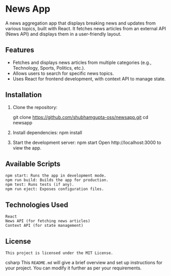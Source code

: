 # News App

A news aggregation app that displays breaking news and updates from various topics, built with React. It fetches news articles from an external API (News API) and displays them in a user-friendly layout.

## Features
- Fetches and displays news articles from multiple categories (e.g., Technology, Sports, Politics, etc.).
- Allows users to search for specific news topics.
- Uses React for frontend development, with context API to manage state.

## Installation

1. Clone the repository:

   git clone https://github.com/shubhamgupta-oss/newsapp.git
   cd newsapp

2. Install dependencies:
    npm install

3. Start the development server:
  npm start
  Open http://localhost:3000 to view the app.

## Available Scripts
    npm start: Runs the app in development mode.
    npm run build: Builds the app for production.
    npm test: Runs tests (if any).
    npm run eject: Exposes configuration files.
  
## Technologies Used
    React
    News API (for fetching news articles)
    Context API (for state management)

## License
    This project is licensed under the MIT License.

csharp
  This `README.md` will give a brief overview and set up instructions for your project. You can modify it further as per your requirements.






